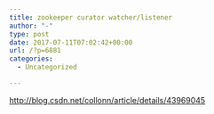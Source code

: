 ```yaml
---
title: zookeeper curator watcher/listener
author: "-"
type: post
date: 2017-07-11T07:02:42+00:00
url: /?p=6881
categories:
  - Uncategorized

---
```

http://blog.csdn.net/collonn/article/details/43969045